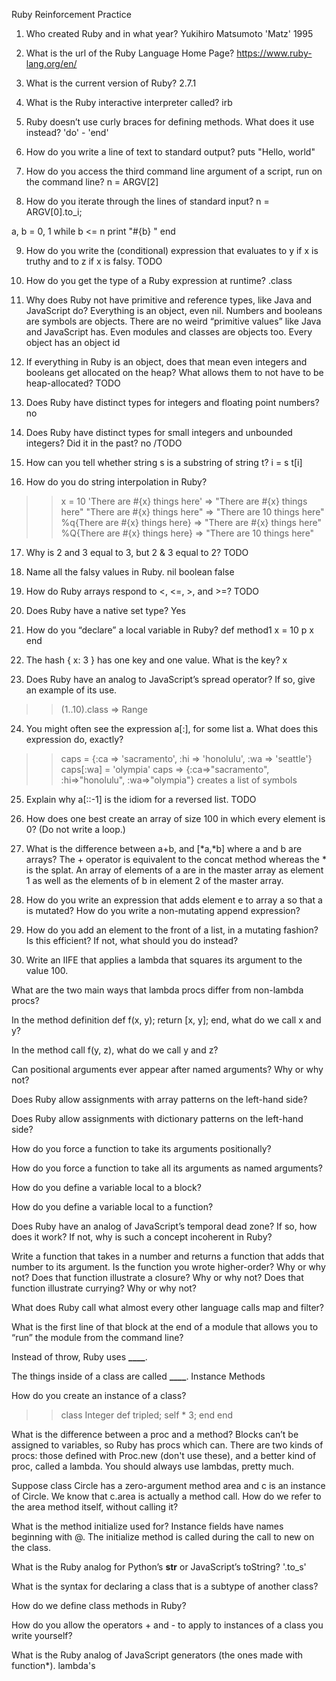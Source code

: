 Ruby Reinforcement Practice


1. Who created Ruby and in what year?
Yukihiro Matsumoto 'Matz' 1995

2. What is the url of the Ruby Language Home Page?
https://www.ruby-lang.org/en/

3. What is the current version of Ruby?
2.7.1

4. What is the Ruby interactive interpreter called?
    irb

5. Ruby doesn’t use curly braces for defining methods. What does it use instead?
    'do' - 'end'

6. How do you write a line of text to standard output?
puts "Hello, world"

7. How do you access the third command line argument of a script, run on the command line?
n = ARGV[2]

8. How do you iterate through the lines of standard input?
n = ARGV[0].to_i;

a, b = 0, 1
while b <= n
  print "#{b} "
end

9. How do you write the (conditional) expression that evaluates to y if x is truthy and to z if x is falsy.
TODO

10. How do you get the type of a Ruby expression at runtime?
.class

11. Why does Ruby not have primitive and reference types, like Java and JavaScript do?
    Everything is an object, even nil. Numbers and booleans are symbols are objects. There are no weird “primitive values” like Java and JavaScript has. Even modules and classes are objects too. Every object has an object id

12. If everything in Ruby is an object, does that mean even integers and booleans get allocated on the heap? What allows them to not have to be heap-allocated?
    TODO

13. Does Ruby have distinct types for integers and floating point numbers?
no

14. Does Ruby have distinct types for small integers and unbounded integers? Did it in the past?
no /TODO

15. How can you tell whether string s is a substring of string t?
i = s
t[i]

16. How do you do string interpolation in Ruby?
>> x = 10
>> 'There are #{x} things here'
=> "There are \#{x} things here"
>> "There are #{x} things here"
=> "There are 10 things here"
>> %q{There are #{x} things here}
=> "There are \#{x} things here"
>> %Q{There are #{x} things here}
=> "There are 10 things here"

17. Why is 2 and 3 equal to 3, but 2 & 3 equal to 2?
TODO

18. Name all the falsy values in Ruby.
nil
boolean false

19. How do Ruby arrays respond to <, <=, >, and >=?
TODO

20. Does Ruby have a native set type?
Yes

21. How do you “declare” a local variable in Ruby?
def method1
    x = 10
    p x
end


22. The hash { x: 3 } has one key and one value. What is the key?
x

23. Does Ruby have an analog to JavaScript’s spread operator? If so, give an example of its use.
>> (1..10).class
=> Range

24. You might often see the expression a[:], for some list a. What does this expression do, exactly?
>> caps = {:ca => 'sacramento', :hi => 'honolulu', :wa => 'seattle'}
>> caps[:wa] = 'olympia'
>> caps
=> {:ca=>"sacramento", :hi=>"honolulu", :wa=>"olympia"}
creates a list of symbols

25. Explain why a[::-1] is the idiom for a reversed list.
TODO

26. How does one best create an array of size 100 in which every element is 0? (Do not write a loop.)

27. What is the difference between a+b, and [*a,*b] where a and b are arrays?
The + operator is equivalent to the concat method whereas the * is the splat. An array of elements of a are in the master array as element 1 as well as the elements of b in element 2 of the master array.

28. How do you write an expression that adds element e to array a so that a is mutated? How do you write a non-mutating append expression?

29. How do you add an element to the front of a list, in a mutating fashion? Is this efficient? If not, what should you do instead?

30. Write an IIFE that applies a lambda that squares its argument to the value 100.

What are the two main ways that lambda procs differ from non-lambda procs?

In the method definition def f(x, y); return [x, y]; end, what do we call x and y?

In the method call f(y, z), what do we call y and z?

Can positional arguments ever appear after named arguments? Why or why not?

Does Ruby allow assignments with array patterns on the left-hand side?

Does Ruby allow assignments with dictionary patterns on the left-hand side?

How do you force a function to take its arguments positionally?

How do you force a function to take all its arguments as named arguments?

How do you define a variable local to a block?

How do you define a variable local to a function?

Does Ruby have an analog of JavaScript’s temporal dead zone? If so, how does it work? If not, why is such a concept incoherent in Ruby?

Write a function that takes in a number and returns a function that adds that number to its argument. Is the function you wrote higher-order? Why or why not? Does that function illustrate a closure? Why or why not? Does that function illustrate currying? Why or why not?

What does Ruby call what almost every other language calls map and filter?

What is the first line of that block at the end of a module that allows you to “run” the module from the command line?

Instead of throw, Ruby uses **____**.

The things inside of a class are called **____**.
Instance Methods


How do you create an instance of a class?
>> class Integer
>>   def tripled; self * 3; end
>> end

What is the difference between a proc and a method?
Blocks can’t be assigned to variables, so Ruby has procs which can. There are two kinds of procs: those defined with Proc.new (don't use these), and a better kind of proc, called a lambda. You should always use lambdas, pretty much.

Suppose class Circle has a zero-argument method area and c is an instance of Circle. We know that c.area is actually a method call. How do we refer to the area method itself, without calling it?

What is the method initialize used for?
Instance fields have names beginning with @. The initialize method is called during the call to new on the class.

What is the Ruby analog for Python’s __str__ or JavaScript’s toString?
'.to_s'

What is the syntax for declaring a class that is a subtype of another class?

How do we define class methods in Ruby?

How do you allow the operators + and - to apply to instances of a class you write yourself?

What is the Ruby analog of JavaScript generators (the ones made with function*).
lambda's